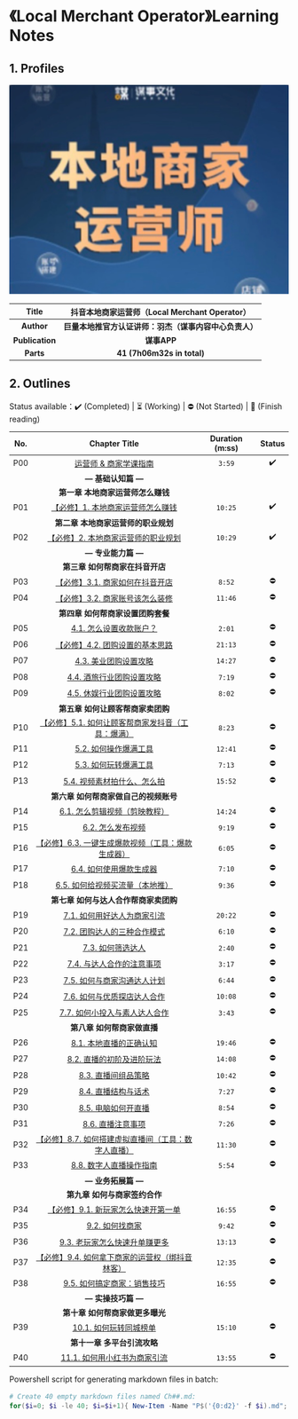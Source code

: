 # 《Local Merchant Operator》Learning Notes



## 1. Profiles                                               

![LMO logo](assets/cover.png)

|    **Title**    |   **抖音本地商家运营师（Local Merchant Operator）**    |
| :-------------: | :----------------------------------------------------: |
|   **Author**    | **巨量本地推官方认证讲师：羽杰（谋事内容中心负责人）** |
| **Publication** |                      **谋事APP**                       |
|    **Parts**    |               **41 (7h06m32s in total)**               |



## 2. Outlines

Status available：:heavy_check_mark: (Completed) | :hourglass_flowing_sand: (Working) | :no_entry: (Not Started) | :orange_book: (Finish reading)

| No.  |                        Chapter Title                         | Duration (m:ss) |       Status       |
| :--: | :----------------------------------------------------------: | :-------------: | :----------------: |
| P00  |              [运营师 & 商家学课指南](./P00.md)               |     `3:59`      | :heavy_check_mark: |
|      |                      **— 基础认知篇 —**                      |                 |                    |
|      |              **第一章 本地商家运营师怎么赚钱**               |                 |                    |
| P01  |        [【必修】1. 本地商家运营师怎么赚钱](./P01.md)         |     `10:25`     | :heavy_check_mark: |
|      |             **第二章 本地商家运营师的职业规划**              |                 |                    |
| P02  |       [【必修】2. 本地商家运营师的职业规划](./P02.md)        |     `10:29`     | :heavy_check_mark: |
|      |                      **— 专业能力篇 —**                      |                 |                    |
|      |               **第三章 如何帮商家在抖音开店**                |                 |                    |
| P03  |         [【必修】3.1. 商家如何在抖音开店](./P03.md)          |     `8:52`      |     :no_entry:     |
| P04  |         [【必修】3.2. 商家账号该怎么装修](./P04.md)          |     `11:46`     |     :no_entry:     |
|      |              **第四章 如何帮商家设置团购套餐**               |                 |                    |
| P05  |             [4.1. 怎么设置收款账户？](./P05.md)              |     `2:01`      |     :no_entry:     |
| P06  |         [【必修】4.2. 团购设置的基本思路](./P06.md)          |     `21:13`     |     :no_entry:     |
| P07  |              [4.3. 美业团购设置攻略](./P07.md)               |     `14:27`     |     :no_entry:     |
| P08  |            [4.4. 酒旅行业团购设置攻略](./P08.md)             |     `7:19`      |     :no_entry:     |
| P09  |            [4.5. 休娱行业团购设置攻略](./P09.md)             |     `8:02`      |     :no_entry:     |
|      |              **第五章 如何让顾客帮商家卖团购**               |                 |                    |
| P10  | [【必修】5.1. 如何让顾客帮商家发抖音（工具：爆满）](./P10.md) |     `8:23`      |     :no_entry:     |
| P11  |              [5.2. 如何操作爆满工具](./P11.md)               |     `12:41`     |     :no_entry:     |
| P12  |              [5.3. 如何玩转爆满工具](./P12.md)               |     `7:13`      |     :no_entry:     |
| P13  |           [5.4. 视频素材拍什么、怎么拍](./P13.md)            |     `15:52`     |     :no_entry:     |
|      |            **第六章 如何帮商家做自己的视频账号**             |                 |                    |
| P14  |          [6.1. 怎么剪辑视频（剪映教程）](./P14.md)           |     `14:24`     |     :no_entry:     |
| P15  |                [6.2. 怎么发布视频](./P15.md)                 |     `9:19`      |     :no_entry:     |
| P16  | [【必修】6.3. 一键生成爆款视频（工具：爆款生成器）](./P16.md) |     `6:05`      |     :no_entry:     |
| P17  |             [6.4. 如何使用爆款生成器](./P17.md)              |     `7:10`      |     :no_entry:     |
| P18  |         [6.5. 如何给视频买流量（本地推）](./P18.md)          |     `9:36`      |     :no_entry:     |
|      |            **第七章 如何与达人合作帮商家卖团购**             |                 |                    |
| P19  |           [7.1. 如何用好达人为商家引流](./P19.md)            |     `20:22`     |     :no_entry:     |
| P20  |           [7.2. 团购达人的三种合作模式](./P20.md)            |     `6:10`      |     :no_entry:     |
| P21  |                [7.3. 如何筛选达人](./P21.md)                 |     `2:40`      |     :no_entry:     |
| P22  |            [7.4. 与达人合作的注意事项](./P22.md)             |     `3:17`      |     :no_entry:     |
| P23  |           [7.5. 如何与商家沟通达人计划](./P23.md)            |     `6:44`      |     :no_entry:     |
| P24  |           [7.6. 如何与优质探店达人合作](./P24.md)            |     `10:08`     |     :no_entry:     |
| P25  |          [7.7. 如何小投入与素人达人合作](./P25.md)           |     `3:43`      |     :no_entry:     |
|      |                 **第八章 如何帮商家做直播**                  |                 |                    |
| P26  |             [8.1. 本地直播的正确认知](./P26.md)              |     `19:46`     |     :no_entry:     |
| P27  |            [8.2. 直播的初阶及进阶玩法](./P27.md)             |     `14:08`     |     :no_entry:     |
| P28  |               [8.3. 直播间组品策略](./P28.md)                |     `10:42`     |     :no_entry:     |
| P29  |               [8.4. 直播结构与话术](./P29.md)                |     `7:27`      |     :no_entry:     |
| P30  |               [8.5. 电脑如何开直播](./P30.md)                |     `8:54`      |     :no_entry:     |
| P31  |                [8.6. 直播注意事项](./P31.md)                 |     `7:26`      |     :no_entry:     |
| P32  | [【必修】8.7. 如何搭建虚拟直播间（工具：数字人直播）](./P32.md) |     `11:30`     |     :no_entry:     |
| P33  |             [8.8. 数字人直播操作指南](./P33.md)              |     `5:54`      |     :no_entry:     |
|      |                      **— 业务拓展篇 —**                      |                 |                    |
|      |                **第九章 如何与商家签约合作**                 |                 |                    |
| P34  |       [【必修】9.1. 新玩家怎么快速开第一单](./P34.md)        |     `16:55`     |     :no_entry:     |
| P35  |                 [9.2. 如何找商家](./P35.md)                  |     `9:42`      |     :no_entry:     |
| P36  |          [9.3. 老玩家怎么快速升单赚更多](./P36.md)           |     `13:13`     |     :no_entry:     |
| P37  | [【必修】9.4. 如何拿下商家的运营权（绑抖音林客）](./P37.md)  |     `12:35`     |     :no_entry:     |
| P38  |           [9.5. 如何搞定商家：销售技巧](./P38.md)            |     `16:55`     |     :no_entry:     |
|      |                      **— 实操技巧篇 —**                      |                 |                    |
|      |               **第十章 如何帮商家做更多曝光**                |                 |                    |
| P39  |              [10.1. 如何玩转同城榜单](./P39.md)              |     `15:10`     |     :no_entry:     |
|      |                 **第十一章 多平台引流攻略**                  |                 |                    |
| P40  |           [11.1. 如何用小红书为商家引流](./P40.md)           |     `13:55`     |     :no_entry:     |



Powershell script for generating markdown files in batch:

```powershell
# Create 40 empty markdown files named Ch##.md:
for($i=0; $i -le 40; $i=$i+1){ New-Item -Name "P$('{0:d2}' -f $i).md"; }
```

 

